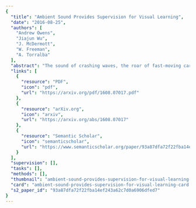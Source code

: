 ```yaml
---
{
  "title": "Ambient Sound Provides Supervision for Visual Learning",
  "date": "2016-08-25",
  "authors": [
    "Andrew Owens",
    "Jiajun Wu",
    "J. McDermott",
    "W. Freeman",
    "A. Torralba"
  ],
  "abstract": "The sound of crashing waves, the roar of fast-moving cars – sound conveys important information about the objects in our surroundings. In this work, we show that ambient sounds can be used as a supervisory signal for learning visual models. To demonstrate this, we train a convolutional neural network to predict a statistical summary of the sound associated with a video frame. We show that, through this process, the network learns a representation that conveys information about objects and scenes. We evaluate this representation on several recognition tasks, finding that its performance is comparable to that of other state-of-the-art unsupervised learning methods. Finally, we show through visualizations that the network learns units that are selective to objects that are often associated with characteristic sounds.",
  "links": [
    {
      "resource": "PDF",
      "icon": "pdf",
      "url": "https://arxiv.org/pdf/1608.07017.pdf"
    },
    {
      "resource": "arXiv.org",
      "icon": "arxiv",
      "url": "https://arxiv.org/abs/1608.07017"
    },
    {
      "resource": "Semantic Scholar",
      "icon": "semanticscholar",
      "url": "https://www.semanticscholar.org/paper/93a87dfa72f22fba14ef243a62c7d0a6906dfed7"
    }
  ],
  "supervision": [],
  "tasks": [],
  "methods": [],
  "thumbnail": "ambient-sound-provides-supervision-for-visual-learning-thumb.jpg",
  "card": "ambient-sound-provides-supervision-for-visual-learning-card.jpg",
  "s2_paper_id": "93a87dfa72f22fba14ef243a62c7d0a6906dfed7"
}
---
```


